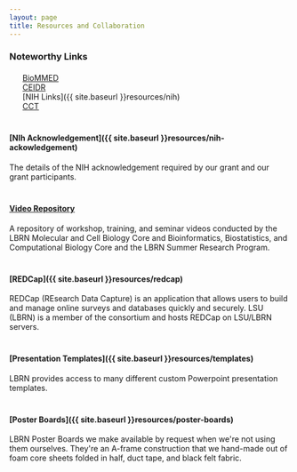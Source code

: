 ```yaml
---
layout: page
title: Resources and Collaboration
---
```


<style>
	h3 { margin-bottom: 20px }
	ul { list-style: none; margin-bottom: 40px; }
	p { margin-bottom: 40px }
</style>

### Noteworthy Links

- [BioMMED](http://www1.vetmed.lsu.edu/BioMMED/index.html)
- [CEIDR](http://cobre.ceidr.lsu.edu/)
- [NIH Links]({{ site.baseurl }}resources/nih)
- [CCT](https://www.cct.lsu.edu/)


#### [NIh Acknowledgement]({{ site.baseurl }}resources/nih-ackowledgement)

The details of the NIH acknowledgement required by our grant and our grant participants.


#### [Video Repository](https://www.youtube.com/user/LBRNINBRE/videos)

A repository of workshop, training, and seminar videos conducted by the LBRN Molecular and Cell Biology Core and Bioinformatics, Biostatistics, and Computational Biology Core and the LBRN Summer Research Program.

#### [REDCap]({{ site.baseurl }}resources/redcap)

REDCap (REsearch Data Capture) is an application that allows users to build and manage online surveys and databases quickly and securely. LSU (LBRN) is a member of the consortium and hosts REDCap on LSU/LBRN servers.

#### [Presentation Templates]({{ site.baseurl }}resources/templates)

LBRN provides access to many different custom Powerpoint presentation templates.

#### [Poster Boards]({{ site.baseurl }}resources/poster-boards)

LBRN Poster Boards we make available by request when we're not using them ourselves. They're an A-frame construction that we hand-made out of foam core sheets folded in half, duct tape, and black felt fabric.
